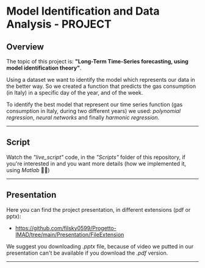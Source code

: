 # Model Identification and Data Analysis - PROJECT

## Overview
The topic of this project is: **"Long-Term Time-Series forecasting, using model identification theory"**. 

Using a dataset we want to identify the model which represents our data in the better way. So we created a function that predicts the gas consumption (in Italy) in a specific day of the year, and of the week. 

To identify the best model that represent our time series function (gas consumption in Italy, during two different years) we used: *polynomial regression*, *neural networks* and finally *harmonic regression*.

***

## Script
Watch the *"live_script"* code, in the *"Scripts"* folder of this repository, if you're interested in and you want more details (how we implemented it, using *Matlab* 🧐🥶)

*** 

## Presentation
Here you can find the project presentation, in different extensions (pdf or pptx):
- https://github.com/filsky0599/Progetto-IMAD/tree/main/Presentation/FileExtension

We suggest you downloading *.pptx* file, because of video we putted in our presentation can't be available if you download the *.pdf* version.

***
